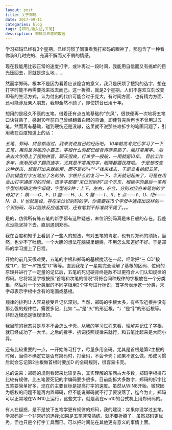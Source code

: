 ```yaml
---
layout: post
title: 关于郑码
date: 2017-09-11
categories: blog
tags: [郑码,输入法,五笔]
description: 郑码与五笔的取舍
---
```


学习郑码已经有3个星期，已经习惯了同事看我打郑码的眼神了，那包含了一种看你装B几时完的、充满不解而又不屑的情感。
        
现在我能用比较正常的速度打字，或许再过一段时间，我能用自信而又有挑衅的目光压回去，哥就是这么地…….

然而学郑码，根本不是因为看着应该隐含的意义，我只是厌烦了搜狗的选字，想在打字时能不再需要找来找去而己。这一折腾，就是2个星期，人们不喜欢立刻改变即有的生活方式，认为付出的代价可能会过于庞大，有时间方面、也有精力方面、还可能涉及亲人朋友，我却全然不顾了，即使拼音已用十年。
        
想用的是经久不衰的五笔。借着还有点五笔基础的“东风”，很快便再一次地将五笔口诀背熟了，感谢10年前自己曾经翻着白眼的背诵，即使背完后再也不曾用过五笔。然而再有基础，碰到硬伤还是没辙，这里就不说那些难拆字的笔画问题了，引用我在百度知道上的话：
        
   <em>五笔、郑码、拼音都用过，我来说说自己的经历吧。
10年前高考完后学习了一下五笔，用的是邻居的小霸王，字根什么的都已经背得非常熟了，能打常用字。
后来去大学用上了搜狗拼音，聊天很爽，打单字一般般，一用就是10年。
目前工作多年，渐渐厌烦了翻页选字，尤其是不常用的字，眼睛都要找瞎啦。
于是想改变这种状态，想着打出来就能用，而不是按“+”“-”找来找去，于是准备拾起五笔，目前键盘打字五笔出了名的快，字根什么的复习一下，半天就记起来了，可是在用金山打字通练习的时候，很多字都要“末位识别码”这个东东，根据字的最后一笔和字型结构确定的字母键，字型有3种：上下，左右，杂合，分别对应各末笔划的字母如下：
横——G、F、D  竖——H、J、K       撇——T、R、E      点——Y、U、I折——N、B、V
也就是说，存在末位识别码的字，你需要在15个字母中选择出这样的一个识别码，可以锻炼反应速度哦，还有笔划不标准就不提了。。。</em>

是的，仿佛所有练五笔的新手都有这种疑惑，末位识别码真是末日般的存在。我差点没能坚持下去，直到遇到郑码。
       
我在百度和知乎上看到了一些人的想法，有对五笔的肯定，也有对郑码的颂扬，当然，也少不了吐槽。一个大胆的想法在脑袋里翻腾，不用怎么知道好不好。于是郑码的学习提上了日程。
       
开始的前几天很难受，五笔的字根和郑码的基根搅活在一起，经常把“三 CD”按成“D”，把“一A”按成“G”等等。直到我花了一星期完全理解了基根的区码、位码的原理并进行了一定量的记忆后，五笔的死记硬背终是敌不过更符合人们认知规律的郑码。它将常见字根按照“首笔和次笔的情况”将符合同种规律的字根放在一个分类里，然后对一个分类里的不同字根用2个字母进行标识，首字母表示这一分类，末字母表示字根中含有的笔画或基根。
       
规律的排列让人容易接受且记忆深刻。当然，郑码的字根太多，有些形近根并没有那么强的规律性，需要多记，比如 “灬”是“火”的形近根，“氵”是“”的形近根等。非形近根还是很规律的。
       
我目前的状态只是基本不会怎么卡壳，从我的学习过程来看，理解并记住了字根，就已经成功了一大半。之后的拆字、拆词按照规律来就行，和五笔比起来是大同小异。
       
还有比较重要的一点，一开始练习打字，尽量多用全码。尤其是首根是第2主根的时候，当你不确定它是否有简码时，打全码，不会卡壳；如果不这么做，形成习惯后就会忘记第2主根做首根时要加D 的全码规则，很容易卡壳。
       
总的说来：郑码的规则看起来比较复杂，其实理解的东西占大多数，郑码字根排布比较有规律，比五笔要死记的字编码要少很多。目前能拆大多数字，郑码的拆字比五笔要简单好多，现在的主要目标是提高打字的速度。虽然从WIN8开始，微软因为版权的问题不能再内置郑码，但不能说郑码就不行了要没落了，迄今为止，郑码可以正常地在WIN10上运行，这些文字，就是我在win10的台式机上用郑码码的。

有人在疑惑，是不是放下五笔学更有规律的郑码，我的建议：如果你没学过五笔，学郑码是一个非常好的选择;如果是五笔非常熟练，就不要折腾了，虽然郑码更优秀，但也只是个打字工具而已。可以把时间花在其他更有意义的事情上面。

